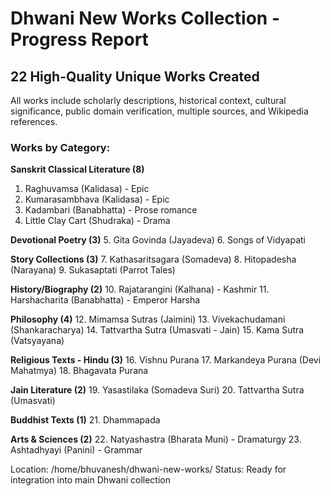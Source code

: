 # Dhwani New Works Collection - Progress Report

## 22 High-Quality Unique Works Created

All works include scholarly descriptions, historical context, cultural significance, public domain verification, multiple sources, and Wikipedia references.

### Works by Category:

**Sanskrit Classical Literature (8)**
1. Raghuvamsa (Kalidasa) - Epic
2. Kumarasambhava (Kalidasa) - Epic  
3. Kadambari (Banabhatta) - Prose romance
4. Little Clay Cart (Shudraka) - Drama

**Devotional Poetry (3)**
5. Gita Govinda (Jayadeva)
6. Songs of Vidyapati

**Story Collections (3)**
7. Kathasaritsagara (Somadeva)
8. Hitopadesha (Narayana)
9. Sukasaptati (Parrot Tales)

**History/Biography (2)**
10. Rajatarangini (Kalhana) - Kashmir
11. Harshacharita (Banabhatta) - Emperor Harsha

**Philosophy (4)**
12. Mimamsa Sutras (Jaimini)
13. Vivekachudamani (Shankaracharya)
14. Tattvartha Sutra (Umasvati - Jain)
15. Kama Sutra (Vatsyayana)

**Religious Texts - Hindu (3)**
16. Vishnu Purana
17. Markandeya Purana (Devi Mahatmya)
18. Bhagavata Purana

**Jain Literature (2)**
19. Yasastilaka (Somadeva Suri)
20. Tattvartha Sutra (Umasvati)

**Buddhist Texts (1)**
21. Dhammapada

**Arts & Sciences (2)**
22. Natyashastra (Bharata Muni) - Dramaturgy
23. Ashtadhyayi (Panini) - Grammar

Location: /home/bhuvanesh/dhwani-new-works/
Status: Ready for integration into main Dhwani collection
